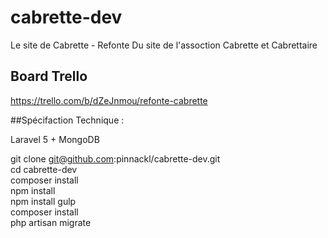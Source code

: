 # cabrette-dev
Le site de Cabrette -  Refonte Du site de l'assoction Cabrette et Cabrettaire


## Board Trello
https://trello.com/b/dZeJnmou/refonte-cabrette


##Spécifaction Technique :

Laravel 5 + MongoDB

git clone git@github.com:pinnackl/cabrette-dev.git <br>
cd cabrette-dev <br>
composer install <br>
npm install <br>
npm install gulp <br>
composer install <br>
php artisan migrate <br>



